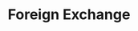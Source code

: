 ---
title: Foreign Exchange
credit: Production Designer
project: Foreign Exchange
img_src: /assets/images/Fex9A.jpg
featured_portfolio: None
featured_home: False
project_order: 5
portfolio_order: None
home_order: None
---